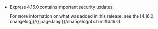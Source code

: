 <ul>
  <li>
    <p class="announcement-title">Express 4.16.0 contains important security updates.</p>
    <p markdown="1">
     For more information on what was added in this release, see the [4.16.0 changelog](/{{ page.lang }}/changelog/4x.html#4.16.0).
    </p>
  </li>
</ul>
